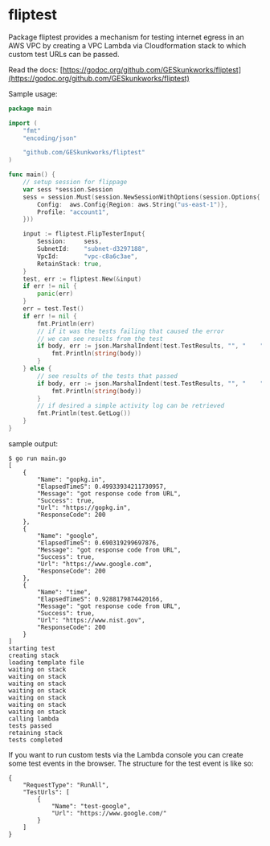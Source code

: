 # fliptest

Package fliptest provides a mechanism for testing internet egress in an AWS VPC by creating a VPC Lambda via Cloudformation stack to which custom test URLs can be passed.

Read the docs: [https://godoc.org/github.com/GESkunkworks/fliptest](https://godoc.org/github.com/GESkunkworks/fliptest)

Sample usage:

```go
package main

import (
    "fmt"
    "encoding/json"

    "github.com/GESkunkworks/fliptest"
)

func main() {
    // setup session for flippage
    var sess *session.Session
    sess = session.Must(session.NewSessionWithOptions(session.Options{
        Config:  aws.Config{Region: aws.String("us-east-1")},
        Profile: "account1",
    }))

    input := fliptest.FlipTesterInput{
        Session:     sess,
        SubnetId:    "subnet-d3297188",
        VpcId:       "vpc-c8a6c3ae",
        RetainStack: true,
    }
    test, err := fliptest.New(&input)
    if err != nil {
        panic(err)
    }
    err = test.Test()
    if err != nil {
        fmt.Println(err)
        // if it was the tests failing that caused the error
        // we can see results from the test
        if body, err := json.MarshalIndent(test.TestResults, "", "    "); err == nil {
            fmt.Println(string(body))
        }
    } else {
        // see results of the tests that passed
        if body, err := json.MarshalIndent(test.TestResults, "", "    "); err == nil {
            fmt.Println(string(body))
        }
        // if desired a simple activity log can be retrieved
        fmt.Println(test.GetLog())
    }
}
```

sample output:

```
$ go run main.go
[
    {
        "Name": "gopkg.in",
        "ElapsedTimeS": 0.49933934211730957,
        "Message": "got response code from URL",
        "Success": true,
        "Url": "https://gopkg.in",
        "ResponseCode": 200
    },
    {
        "Name": "google",
        "ElapsedTimeS": 0.690319299697876,
        "Message": "got response code from URL",
        "Success": true,
        "Url": "https://www.google.com",
        "ResponseCode": 200
    },
    {
        "Name": "time",
        "ElapsedTimeS": 0.9288179874420166,
        "Message": "got response code from URL",
        "Success": true,
        "Url": "https://www.nist.gov",
        "ResponseCode": 200
    }
]
starting test
creating stack
loading template file
waiting on stack
waiting on stack
waiting on stack
waiting on stack
waiting on stack
waiting on stack
waiting on stack
calling lambda
tests passed
retaining stack
tests completed
```

If you want to run custom tests via the Lambda console you can create some test events in the browser. The structure for the test event is like so:
```
{
    "RequestType": "RunAll",
    "TestUrls": [
        {
            "Name": "test-google",
            "Url": "https://www.google.com/"
        }
    ]
}
```
